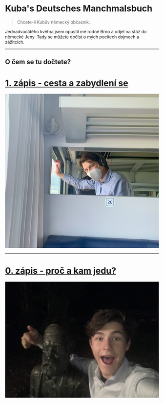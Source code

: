 # Kuba's Deutsches Manchmalsbuch
> Chcete-li Kubův německý občasník.

Jednadvacátého května jsem opustil mé rodné Brno a odjel na stáž do německé Jeny. Tady se můžete dočíst o mých pocitech dojmech a zážitcích. 

----

## O čem se tu dočtete?

# [1. zápis - cesta a zabydlení se](1/)
[![Kuba stepující v kupé](1/radost_z_cesty.jpeg)](1/) <!-- možná doplnit `html` místo `md`-->

----

# [0. zápis - proč a kam jedu?](0/)
[![Já a Ernst Abbe](0/ja_a_abbe.jpg)](0/) <!-- možná doplnit `html` místo `md`-->
